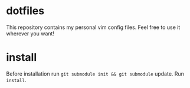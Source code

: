 dotfiles
========

This repository contains my personal vim config files. Feel free to use it wherever you want!

install
=======

Before installation run ```git submodule init && git submodule``` update. Run ```install```.
